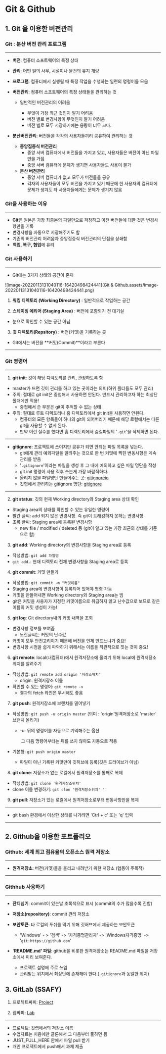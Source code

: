 # Git & Github

## 1. Git 을 이용한 버전관리

### Git : 분산 버전 관리 프로그램 

---

- **버전**: 컴퓨터 소프트웨어의 특정 상태
- **관리**: 어떤 일의 사무, 시설이나 물건의 유지 개량
- **프로그램**: 컴퓨터에서 실행될 때 특정 작업을 수행하는 일련의 명령어들 모음



- **버전관리**: 컴퓨터 소프트웨어의 특정 상태들을 관리하는 것

  - 일반적인 버전관리의 어려움

    - 무엇이 가장 최근 것인지 알기 어려움
    - 버전 별로 변경사항이 무엇인지 알기 어려움
    - 버전 별로 모두 저장하기에는 용량이 너무 크다.

    

- **분산버전관리**: 버전들을 각각의 사용자들끼리 공유하여 관리하는 것

  - **중앙집중식 버전관리**
    - 중앙 서버 컴퓨터에서 버전들을 가지고 있고, 사용자들은 버전이 아닌 파일만을 가짐
    - 중앙 서버 컴퓨터에 문제가 생기면 사용자들도 사용이 불가
  - **분산 버전관리**
    - 중앙 서버 컴퓨터가 없고 모두가 버전들을 공유
    - 각자의 사용자들이 모두 버전을 가지고 있기 때문에 한 사용자의 컴퓨터에 문제가 생겨도 타 사용자들에게는 문제가 생기지 않음



### Git을 사용하는 이유

---

- **Git**은 원본은 가장 최종본의 파일만으로 저장하고 이전 버전들에 대한 것은 변경사항만을 기록
- 변경사항을 자동으로 저장해주기도 함
- 기존의 버전관리 어려움과 중앙집중식 버전관리의 단점을 상쇄함
- **백업, 복구, 협업**에 유리



### Git 사용하기

---

- Git에는 3가지 상태의 공간이 존재

![image-20220113131040116-16420498424441](Git & Github.assets/image-20220113131040116-16420498424441.png)

1. **워킹 디렉토리 (Working Directory)** : 일반적으로 작업하는 공간

2. **스테이징 에리어 (Staging Area)** : 버전에 포함되기 전 대기실

- 눈으로 확인할 수 있는 공간 아님

3. **깃 디렉토리(Repsitory)** : 버전(커밋)을 기록하는 곳

- Git에서는 버전을 **커밋(Commit)**이라고 부른다

---

### Git 명령어

---

1. **git init**: 깃이 해당 디렉토리를 관리, 관장하도록 함

- master가 뜨면 깃이 관리를 하고 있는 곳이라는 의미(하위 폴더들도 모두 관리)
- 주의: 절대로 git init은 중첩해서 사용하면 안된다. 반드시 관리하고자 하는 최상단 폴더에만 적용!
  - 중첩해서 쓴 부분은 git이 추적할 수 없는 상태
- 주의: 절대로 루트 디렉토리나 홈 디렉토리에서 git init을 사용하면 안된다.
  - 컴퓨터의 모든 항목들이 하나의 git이 되어버리기 때문에 해당 로컬에서는 다른 git을 사용할 수 없게 된다.
  - 만약 이런 실수를 했다면 홈 디렉토리에서 숨길파일의 '`.git`'을 삭제하면 된다.

---

- **gitignore**: 프로젝트에 쓰이지만 공유가 되면 안되는 파일 목록을 넣는다.
  - git에게 관리 예외파일을 알려주는 것으로 한 번 커밋에 찍힌 변동사항은 계속 관리를 받음
  - '`.gitignore`'이라는 파일을 생성 후 그 내에 예외하고 싶은 파일 명단을 작성
  - git init 명령어 사용 직후 쓰는게 가장 바람직하다.
  - 올리지 않을 파일명단 만들어주는 곳: [gitignoreio](https://www.toptal.com/developers/gitignore/api/windows)
  - 깃헙에서 관리하는 gitignore 명단: [gitignore](https://github.com/github/gitignore)

---

2. **git status**: 깃의 현재 Working directory와 Staging area 상태 확인

- Staging area의 상태를 확인할 수 있는 유일한 명령어
- 빨간 글씨: add 되지 않은 변경사항. 즉 git이 트래킹하지 못하는 변경사항
- 초록 글씨: Staging area에 등록된 변경사항
  - new file / modified / deleted 등 (git이 알고 있는 가장 최근의 상태를 기준으로 함)

3. **git add**: Working directory의 변경사항을 Staging area로 등록

- 작성방법: `git add 파일명`
- `git add.`: 현재 디렉토리 전체 변경사항을 Staging area로 등록

4. **git commit**: 커밋 만들기

- 작성방법: `git commit -m "커밋이름"`
- Staging area에 변경사항이 등록되어 있어야 명령 가능
- 커밋을 만들어내면 Working directory와 Staging area는 빔
- git은 커밋을 사용자가 지정한 커밋이름으로 취급하지 않고 난수값으로 보므로 같은 이름의 커밋 생성이 가능!

5. **git log**: Git directory내의 커밋 내역을 조회

- 변경사항 정보를 보여줌
  - 노란글씨는 커밋의 난수값
- 커밋이 모두 안전고리이기 때문에 버전을 언제 만드느냐가 중요!
- 변경사항 시점을 쉽게 파악하기 위해서는 이름을 직관적으로 짓는 것이 중요!

6. **git remote**: local(내컴퓨터)에서 원격저장소에 올리기 위해 local에 원격저장소 위치를 알려주기

- 작성방법: `git remote add origin '저장소위치'`
  - origin: 원격저장소 이름
- 확인할 수 있는 명령어: `git remote -v` 
  - 결과의 fetch 라인은 무시해도 좋음

7. **git push**: 원격저장소에 브랜치를 밀어넣기

- 작성방법: `git push -u origin master` (의미 : 'origin'원격저장소로 'master' 브랜치 올리기)

  - -u: 뒤의 명령어를 자동으로 기억해주는 옵션

    ​	  그 다음 명령어부터는 뒤를 쓰지 않아도 자동으로 적용

- 기본형: `git push origin master`

  - 파일이 아닌 기록된 커밋만이 깃허브에 등록(깃은 드라이브가 아님)

8. **git clone**: 저장소가 없는 로컬에서 원격저장소를 통째로 복제

- 작성방법: `git clone '원격저장소위치'`
- clone 이름 변경하기: `git clon '원격저장소위치' ''`

9. **git pull**: 저장소가 있는 로컬에서 원격저장소로부터 변동사항만을 복제

---

- git bash 환경에서 이상한 상태를 나가려면 'Ctrl + c' 또는 'q' 입력

---



## 2. Github을 이용한 포트폴리오

### Github: 세계 최고 점유율의 오픈소스 원격 저장소

---

- **원격저장소**: 버전(커밋)들을 올리고 내려받기 위한 저장소 (협동이 주목적)

---

### Githhub 사용하기

---

- **잔디심기**: commit이 있는날 초록색으로 표시 (commit의 수가 많을수록 진함)

- **저장소(repository)**: commit 관리 저장소 
- **보안토큰**: 타 로컬의 푸쉬를 막기 위해 깃허브에서 제공하는 보안토큰
  - 'Windows' - > '검색' ->  '자격증명관리자' ->  'Windows자격증명' ->  '`git:https://github.com`'

- **'README.md' 파일**: github을 비롯한 원격저장소는 README.md 파일을 저장소에서 미리 보여준다.
  - 프로젝트 설명에 주로 쓰임
  - 관리받는 위치에서 최상단에 존재해야 한다.(`.gitignore`과 동일한 위치)



## 3. GitLab (SSAFY)

1. 프로젝트싸피: [Project](https://project.ssafy.com/)

2. 랩싸피: [Lab](https://lab.ssafy.com/users/sign_in?auto_sign_in=false)

---

- 프로젝트: 깃랩에서의 저장소 이름
- 수업자료는 처음에만 클론해서 그 다음부터 풀하면 됨
- JUST_FULL_HERE 안에서 파일 pull 받기
- 개인 프로젝트에서 push해서 과제 제출
